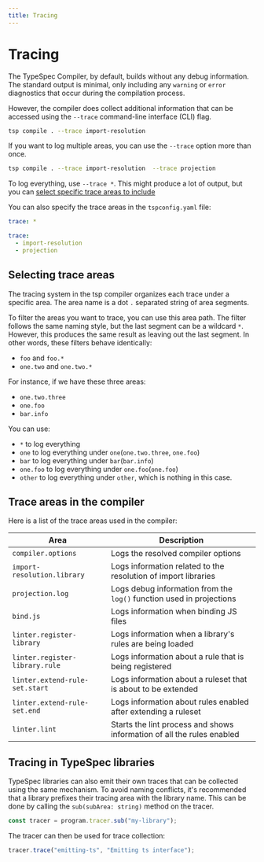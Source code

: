 ```yaml
---
title: Tracing
---
```


# Tracing

The TypeSpec Compiler, by default, builds without any debug information. The standard output is minimal, only including any `warning` or `error` diagnostics that occur during the compilation process.

However, the compiler does collect additional information that can be accessed using the `--trace` command-line interface (CLI) flag.

```bash
tsp compile . --trace import-resolution
```

If you want to log multiple areas, you can use the `--trace` option more than once.

```bash
tsp compile . --trace import-resolution  --trace projection
```

To log everything, use `--trace *`. This might produce a lot of output, but you can [select specific trace areas to include](#selecting-trace-areas)

You can also specify the trace areas in the `tspconfig.yaml` file:

```yaml
trace: *

trace:
  - import-resolution
  - projection
```

## Selecting trace areas

The tracing system in the tsp compiler organizes each trace under a specific area. The area name is a dot `.` separated string of area segments.

To filter the areas you want to trace, you can use this area path. The filter follows the same naming style, but the last segment can be a wildcard `*`. However, this produces the same result as leaving out the last segment. In other words, these filters behave identically:

- `foo` and `foo.*`
- `one.two` and `one.two.*`

For instance, if we have these three areas:

- `one.two.three`
- `one.foo`
- `bar.info`

You can use:

- `*` to log everything
- `one` to log everything under `one`(`one.two.three`, `one.foo`)
- `bar` to log everything under `bar`(`bar.info`)
- `one.foo` to log everything under `one.foo`(`one.foo`)
- `other` to log everything under `other`, which is nothing in this case.

## Trace areas in the compiler

Here is a list of the trace areas used in the compiler:

| Area                           | Description                                                            |
| ------------------------------ | ---------------------------------------------------------------------- |
| `compiler.options`             | Logs the resolved compiler options                                     |
| `import-resolution.library`    | Logs information related to the resolution of import libraries         |
| `projection.log`               | Logs debug information from the `log()` function used in projections   |
| `bind.js`                      | Logs information when binding JS files                                 |
| `linter.register-library`      | Logs information when a library's rules are being loaded               |
| `linter.register-library.rule` | Logs information about a rule that is being registered                 |
| `linter.extend-rule-set.start` | Logs information about a ruleset that is about to be extended          |
| `linter.extend-rule-set.end`   | Logs information about rules enabled after extending a ruleset         |
| `linter.lint`                  | Starts the lint process and shows information of all the rules enabled |

## Tracing in TypeSpec libraries

TypeSpec libraries can also emit their own traces that can be collected using the same mechanism. To avoid naming conflicts, it's recommended that a library prefixes their tracing area with the library name. This can be done by calling the `sub(subArea: string)` method on the tracer.

```ts
const tracer = program.tracer.sub("my-library");
```

The tracer can then be used for trace collection:

```ts
tracer.trace("emitting-ts", "Emitting ts interface");
```
